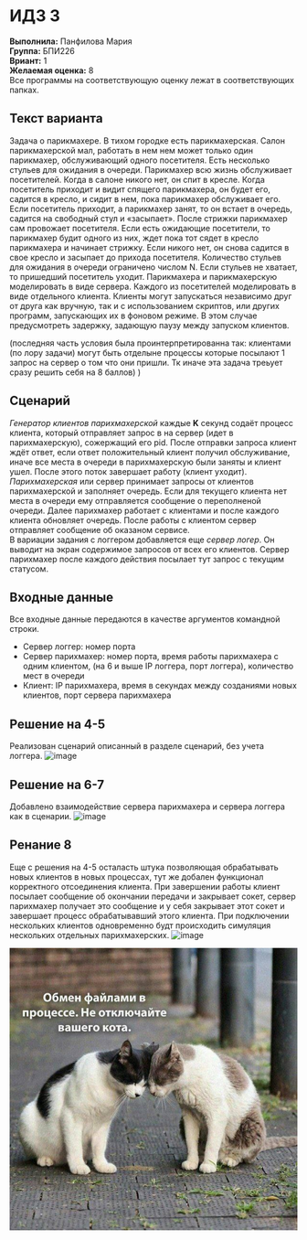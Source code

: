 # ИДЗ 3
<b>Выполнила:</b> Панфилова Мария \
<b>Группа:</b> БПИ226 \
<b>Вриант:</b> 1 \
<b>Желаемая оценка:</b> 8 \
Все программы на соответствующую оценку лежат в соответствующих папках.
## Текст варианта
Задача о парикмахере. В тихом городке есть парикмахерская. Салон парикмахерской мал, работать в нем нем может только один парикмахер, обслуживающий одного посетителя. Есть несколько стульев для ожидания в очереди. Парикмахер всю жизнь обслуживает посетителей. Когда в салоне никого нет, он спит в кресле. Когда посетитель приходит и видит спящего парикмахера, он будет его, садится в кресло, и сидит в нем, пока парикмахер обслуживает его. Если посетитель приходит, а парикмахер занят, то он встает в очередь, садится на свободный стул и «засыпает». После стрижки парикмахер сам провожает посетителя. Если есть ожидающие посетители, то парикмахер будит одного из них, ждет пока тот сядет в кресло парикмахера и начинает стрижку. Если никого нет, он снова садится в свое кресло и засыпает до прихода посетителя.  Количество стульев для ожидания в очереди ограничено числом N. Если стульев не хватает, то пришедший посетитель уходит.
Парикмахера и парикмахерскую моделировать в виде сервера. Каждого из посетителей моделировать в виде отдельного клиента. Клиенты могут запускаться независимо друг от друга как вручную, так и с использованием скриптов, или других программ, запускающих их в фоновом режиме. В этом случае предусмотреть задержку, задающую паузу между запуском клиентов.

(последняя часть условия была проинтерпретированна так: клиентами (по лору задачи) могут быть отделыне процессы которые посылают 1 запрос на сервер о том что они пришли. Тк иначе эта задача треьует сразу решить себя на 8 баллов) )

## Сценарий
*Генератор клиентов парихмахерской* каждые **K** секунд содаёт процесс клиента, который отправляет запрос в на сервер (идет в парихмахерскую), сожержащий его pid. После отправки запроса клиент ждёт ответ, если ответ положительный клиент получил обслуживание, иначе все места в очереди в парихмахерскую были заняты и клиент ушел. После этого поток завершает работу (клиент уходит). \
*Парихмахерская* или сервер принимает запросы от клиентов парихмахерской и заполняет очередь. Если для текущего клиента нет места в очереди ему отправляется сообщение о переполненой очереди. Далее парихмахер работает с клиентами и после каждого клиента обновляет очередь. После работы с клиентом сервер отправляет сообщение об оказаном сервисе. \
В вариации задания с логгером добавляется еще *сервер логер*. Он выводит на экран содержимое запросов от всех его клиентов. Сервер парихмахер после каждого действия посылает тут запрос с текущим статусом.

## Входные данные
Все входные данные передаются в качестве аргументов командной строки.
- Сервер логгер: номер порта
- Сервер парихмахер: номер порта, время работы парихмахера с одним клиентом, (на 6 и выше IP логгера, порт логгера), количество мест в очереди
- Клиент: IP парихмахера, время в секундах между созданиями новых клиентов, порт сервера парихмахера

## Решение на 4-5
Реализован сценарий описанный в разделе сценарий, без учета логгера.
![image](https://github.com/MShpiz/OS_IHW_3/assets/88736099/157325a2-73a6-4d50-bc6d-323a53f8eacd)


## Решение на 6-7
Добавлено взаимодействие сервера парихмахера и сервера логгера как в сценарии.
![image](https://github.com/MShpiz/OS_IHW_3/assets/88736099/3adee97b-1711-46c5-ae7f-afac92b1e569)

## Ренание 8
Еще с решения на 4-5 осталасть штука позволяющая обрабатывать новых клиентов в новых процессах, тут же добален функционал корректного отсоединения клиента. При завершении работы клиент посылает сообщение об окончании передачи и закрывает сокет, сервер парихмахер получает это сообщение и у себя закрывает этот сокет и завершает процесс обрабатывавший этого клиента. При подключении нескольких клиентов одновременно будт происходить симуляция нескольких отдельных парихмахерских.
![image](https://github.com/MShpiz/OS_IHW_3/assets/88736099/28d970c4-5cbf-48f3-8137-41aa3fb9e582)

![image](https://github.com/MShpiz/OS_IHW_3/blob/main/IMG_20240520_122506_815.jpg)

